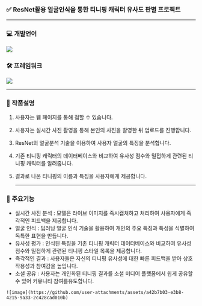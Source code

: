 ### ✅ ResNet활용 얼굴인식을 통한 티니핑 캐릭터 유사도 판별 프로젝트
***
### 💻 개발언어
<img src="https://skillicons.dev/icons?i=python,dcomponents&perline="/>

### 🛠️ 프레임워크
<img src="https://img.shields.io/badge/PyTorch-EE4C2C?style=for-the-badge&logo=PyTorch&logoColor=white">

***

### 📝 작품설명
1. 사용자는 웹 페이지를 통해 접할 수 있습니다.
2. 사용자는 실시간 사진 촬영을 통해 본인의 사진을 찰영한 뒤 업로드를 진행합니다.
3. ResNet의 얼굴분석 기술을 이용하여 사용자 얼굴의 특징을 분석합니다.
4. 기존 티니핑 캐릭터의 데이터베이스와 비교하여 유사성 점수와 밀접하게 관련된 티니핑 캐릭터를 알려줍니다.
5. 결과로 나온 티니핑의 이름과 특징을 사용자에게 제공합니다.

   ***
### 📌 주요기능
   - 실시간 사진 분석 : 모델은 라이브 이미지를 즉시캡처하고 처리하여 사용자에게 즉각적인 피드백을 제공합니다.
   - 얼굴 인식 : 딥러닝 얼굴 인식 기술을 활용하여 개인의 주요 특징과 특성을 식별하여 독특한 표현을 만듭니다.
   - 유사성 평가 : 인식된 특징을 기존 티니핑 캐릭터 데이터베이스와 비교하여 유사성 점수와 밀접하게 관련된 티니핑 스타일 목록을 제공합니다.
   - 즉각적인 결과 : 사용자들은 자신의 티니핑 유사성에 대한 빠른 피드백을 받아 상호작용성과 참여감을 높입니다.
   - 소셜 공유 : 사용자는 개인화된 티니핑 결과를 소셜 미디어 플랫폼에서 쉽게 공유할 수 있어 커뮤니티 참여를유도합니다.


    ![image](https://github.com/user-attachments/assets/a42b7b03-e3b8-4215-9a33-2c428cad010b)
